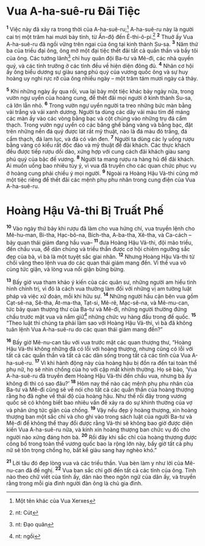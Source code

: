 # Vua A-ha-suê-ru Ðãi Tiệc
<sup><b>1</b></sup> Việc này đã xảy ra trong thời của A-ha-suê-ru;[^1] A-ha-suê-ru này là người cai trị một trăm hai mươi bảy tỉnh, từ Ấn-độ đến Ê-thi-ô-pi.[^2] <sup><b>2</b></sup> Thuở ấy Vua A-ha-suê-ru đã ngồi vững trên ngai của ông tại kinh thành Su-sa. <sup><b>3</b></sup> Năm thứ ba của triều đại ông, ông mở một đại tiệc thết đãi tất cả quần thần và bầy tôi của ông. Các tướng lãnh[^3] chỉ huy quân đội Ba-tư và Mê-đi, các nhà quyền quý, và các tỉnh trưởng ở các tỉnh đều về hiện diện đông đủ. <sup><b>4</b></sup> Nhân cơ hội ấy ông biểu dương sự giàu sang phú quý của vương quốc ông và sự huy hoàng uy nghi rực rỡ của ông nhiều ngày – một trăm tám mươi ngày cả thảy.

<sup><b>5</b></sup> Khi những ngày ấy qua rồi, vua lại bày một tiệc khác bảy ngày nữa, trong vườn ngự uyển của hoàng cung, để thết đãi mọi người ở kinh thành Su-sa, cả lớn lẫn nhỏ. <sup><b>6</b></sup> Trong vườn ngự uyển người ta treo những bức màn bằng vải trắng và vải xanh dương. Người ta dùng các dây vải màu tím để máng các màn ấy vào các vòng bằng bạc và cột chúng vào những trụ đá cẩm thạch. Trong vườn ngự uyển có các băng ghế bằng vàng và bằng bạc, đặt trên những nền đá quý được lát rất mỹ thuật, nào là đá màu đỏ trắng, đá cẩm thạch, đá lam lục, và đá có vân đen. <sup><b>7</b></sup> Người ta dùng các ly uống rượu bằng vàng có kiểu rất độc đáo và mỹ thuật để đãi khách. Các thực khách đều được tiếp rượu dồi dào, xứng hợp với cung cách đãi khách giàu sang phú quý của bậc đế vương. <sup><b>8</b></sup> Người ta mang rượu ra hàng hũ để đãi khách. Ai muốn uống bao nhiêu tùy ý, vì vua đã truyền cho các quan chức phục vụ ở hoàng cung phải chiều ý mọi người. <sup><b>9</b></sup> Ngoài ra Hoàng Hậu Vả-thi cũng mở một tiệc riêng để thết đãi các mệnh phụ phu nhân trong cung điện của Vua A-ha-suê-ru.

# Hoàng Hậu Vả-thi Bị Truất Phế
<sup><b>10</b></sup> Vào ngày thứ bảy khi rượu đã làm cho vua hứng chí, vua truyền lệnh cho Mê-hu-man, Bi-tha, Hạc-bô-na, Bích-tha, A-ba-tha, Xê-tha, và Ca-cách –bảy quan thái giám đang hầu vua– <sup><b>11</b></sup> đưa Hoàng Hậu Vả-thi, đội mão triều, đến chầu vua, để dân chúng và triều thần được cơ hội chiêm ngưỡng sắc đẹp của bà, vì bà là một tuyệt sắc giai nhân. <sup><b>12</b></sup> Nhưng Hoàng Hậu Vả-thi từ chối vâng theo lệnh vua do các quan thái giám mang đến. Vì thế vua vô cùng tức giận, và lòng vua nổi giận bừng bừng.

<sup><b>13</b></sup> Bấy giờ vua tham khảo ý kiến của các quân sư, những người am hiểu tình hình chính trị, vì đó là cách vua thường làm đối với những vị am tường luật pháp và việc xử đoán, mỗi khi hữu sự. <sup><b>14</b></sup> Những người hầu cận bên vua gồm Cạt-sê-na, Sê-tha, Át-ma-tha, Tạt-si, Mê-rê, Mạc-sê-na, và Mê-mu-can, tức bảy quan thượng thư của Ba-tư và Mê-đi, những người thường đứng chầu trước mặt vua và nắm giữ[^4] những chức vụ hàng đầu trong đế quốc. <sup><b>15</b></sup> “Theo luật thì chúng ta phải làm sao với Hoàng Hậu Vả-thi, vì bà đã không tuân lệnh Vua A-ha-suê-ru do các quan thái giám mang đến?”

<sup><b>16</b></sup> Bấy giờ Mê-nu-can tâu với vua trước mặt các quan thượng thư, “Hoàng Hậu Vả-thi không những đã có lỗi với hoàng thượng, nhưng cũng có lỗi với tất cả các quần thần và tất cả các dân sống trong tất cả các tỉnh của Vua A-ha-suê-ru. <sup><b>17</b></sup> Vì khi hành động này của hoàng hậu bị đồn ra đến tai toàn thể phụ nữ, họ sẽ nhìn chồng của họ với cặp mắt khinh thường. Họ sẽ bảo, ‘Vua A-ha-suê-ru đã truyền đem Hoàng Hậu Vả-thi đến chầu vua, nhưng bà ấy không đi thì có sao đâu?’ <sup><b>18</b></sup> Hôm nay thế nào các mệnh phụ phu nhân của Ba-tư và Mê-đi cũng sẽ về nói cho tất cả các quần thần của hoàng thượng rằng họ đã nghe về thái độ của hoàng hậu. Như thế rồi đây trong vương quốc sẽ có không biết bao nhiêu vấn đề xảy ra do sự khinh thường của vợ và phản ứng tức giận của chồng. <sup><b>19</b></sup> Vậy nếu đẹp ý hoàng thượng, xin hoàng thượng ban một sắc chỉ và cho ghi vào trong sách luật của người Ba-tư và Mê-đi để không thể thay đổi được rằng Vả-thi sẽ không bao giờ được diện kiến Vua A-ha-suê-ru nữa, và kính xin hoàng thượng ban chức vụ đó cho người nào xứng đáng hơn bà. <sup><b>20</b></sup> Rồi đây khi sắc chỉ của hoàng thượng được công bố trong toàn thể vương quốc bao la rộng lớn này, bấy giờ tất cả phụ nữ sẽ tôn trọng chồng họ, bất kể giàu sang hay nghèo khó.”

<sup><b>21</b></sup> Lời tâu đó đẹp lòng vua và các triều thần. Vua bèn làm y như lời của Mê-nu-can đã đề nghị. <sup><b>22</b></sup> Vua ban sắc chỉ gởi đến tất cả các tỉnh của ông. Tỉnh nào theo chữ viết của tỉnh ấy, dân nào theo ngôn ngữ của dân ấy, và truyền rằng trong mỗi gia đình người đàn ông là chủ gia đình.

[^1]: Một tên khác của Vua Xerxes
[^2]: nt: Cút
[^3]: nt: Ðạo quân
[^4]: nt: ngồi
